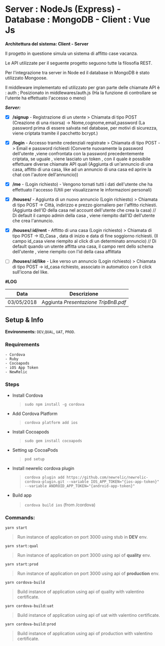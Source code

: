 # Server : NodeJs (Express)    -    Database : MongoDB    -   Client : Vue Js
**Architettura del sistema: Client - Server**

Il progetto in questione simula un sistema di affitto case vacanza.

Le API utilizzate per il seguente progetto seguono tutte la filosofia REST.

Per l'integrazione tra server in Node ed il database in MongoDB è stato utilizzato Mongoose.

Il middleware implementato ed utilizzato per gran parte delle chiamate API è : auth ; Posizionato in middlewares/auth.js  (Ha la funzione di controllare se l'utente ha effettuato l'accesso o meno)

***Server:***

* [X] **/signup** - Registrazione di un utente  > Chiamata di tipo POST (Creazione di una risorsa) ->  Nome,cognome,email,password (La password prima di essere salvata nel database, per motivi di sicurezza, viene criptata tramite il pacchetto bcrypt.)

* [X] **/login** - Accesso tramite credenziali registrate > Chiamata di tipo POST   -> Email e password richiesti (Converte nuovamente la password dell'utente ,viene confrontata con la password precedentemente criptata, se uguale , viene lasciato un token , con il quale è possibile effettuare diverse chiamate API quali (Aggiunta di un'annuncio di una casa, affitto di una casa, like ad un annuncio di una casa ed aprire la chat con l'autore dell'annuncio))

* [X] **/me** - (Login richiesto) - Vengono tornati tutti i dati dell'utente che ha effettuato l'accesso (Utili per visualizzarne le informazioni personali)


* [X] **/houses/** - Aggiunta di un nuovo annuncio (Login richiesto) > Chiamata di tipo POST  -> Città, indirizzo e prezzo giornaliero per l'affitto richiesti. (Aggiunta dell'ID della casa nel account dell'utente che crea la casa) // Di default il campo admin della casa , viene riempito dall'ID dell'utente che crea l'annuncio.


* [X] **/houses/:id/rent** - Affitto di una casa (Login richiesto) > Chiamata di tipo POST  -> ID_Casa , data di inizio e data di fine soggiorno richiesti.  (Il campo id_casa viene riempito al click di un determinato annuncio) // Di default quando un utente affitta una casa, il campo rent dello schema dell'utente , viene riempito con l'id della casa affittata

* [ ] **/houses/:id/like** - Like verso un annuncio (Login richiesto) > Chiamata di tipo POST -> id_casa richiesto, associato in automatico con il click sull'icona del like.

**#LOG**

| Data     | Descrizione |
| ---      | ---       |
| 03/05/2018 | Aggiunta *Presentazione TripBnB.pdf*         |





## Setup & Info ##
**Environments:** 
 `DEV`,`QUAL`, `UAT`, `PROD`.

  ### Requirements ###
    - Cordova
    - Ruby
    - Cocoapods
    - iOS App Token
    - NewRelic
 
  ### Steps ###
   - Install Cordova 
      > `sudo npm install -g cordova`
   - Add Cordova Platform
      > `cordova platform add ios`
   - Install Cocoapods
      > `sudo gem install cocoapods`
   - Setting up CocoaPods
      > `pod setup`
   - Install newrelic cordova plugin
     > `cordova plugin add https://github.com/newrelic/newrelic-cordova-plugin.git --variable IOS_APP_TOKEN="{ios-app-token}" --variable ANDROID_APP_TOKEN="{android-app-token}"`
   - Build app
     > `cordova build ios` (from /cordova)

### Commands: ###
`yarn start` 
>	Run instance of application on port 3000 using stub in **DEV** env.

`yarn start:qual`
>	Run instance of application on port 3000 using api of **quality** env. 	

`yarn start:prod`
>	Run instance of application on port 3000 using api of **production** env. 	

`yarn cordova-build`
>	Build instance of application using api of quality with valentino certificate. 	

`yarn cordova-build:uat`
>	Build instance of application using api of uat with valentino certificate. 		

`yarn cordova-build:prod`
>	Build instance of application using api of production with valentino certificate. 			

